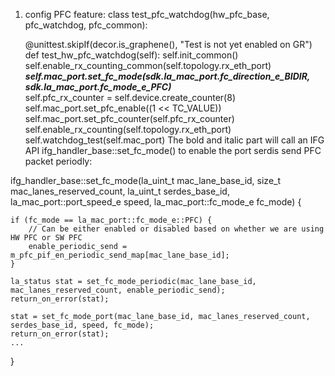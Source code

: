 1. config  PFC feature:
   class test_pfc_watchdog(hw_pfc_base, pfc_watchdog, pfc_common):

    @unittest.skipIf(decor.is_graphene(), "Test is not yet enabled on GR")
    def test_hw_pfc_watchdog(self):
        self.init_common()
        self.enable_rx_counting_common(self.topology.rx_eth_port)
        ***self.mac_port.set_fc_mode(sdk.la_mac_port.fc_direction_e_BIDIR,*** 
                                  ***sdk.la_mac_port.fc_mode_e_PFC)***  
        self.pfc_rx_counter = self.device.create_counter(8)
        self.mac_port.set_pfc_enable((1 << TC_VALUE))
        self.mac_port.set_pfc_counter(self.pfc_rx_counter)
        self.enable_rx_counting(self.topology.rx_eth_port)
        self.watchdog_test(self.mac_port)
  The bold and italic part will call an IFG API ifg_handler_base::set_fc_mode() to enable the port serdis send PFC packet periodly:
  
  ifg_handler_base::set_fc_mode(la_uint_t mac_lane_base_id,
                              size_t mac_lanes_reserved_count,
                              la_uint_t serdes_base_id,
                              la_mac_port::port_speed_e speed,
                              la_mac_port::fc_mode_e fc_mode)
{
    
    if (fc_mode == la_mac_port::fc_mode_e::PFC) {
        // Can be either enabled or disabled based on whether we are using HW PFC or SW PFC
        enable_periodic_send = m_pfc_pif_en_periodic_send_map[mac_lane_base_id];
    }

    la_status stat = set_fc_mode_periodic(mac_lane_base_id, mac_lanes_reserved_count, enable_periodic_send);  
    return_on_error(stat);

    stat = set_fc_mode_port(mac_lane_base_id, mac_lanes_reserved_count, serdes_base_id, speed, fc_mode);
    return_on_error(stat);
    ...
}



